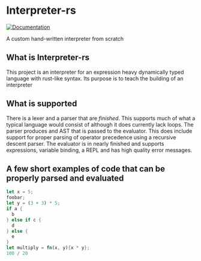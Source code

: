 
# Interpreter-rs

[![Documentation](https://docs.rs/dacx0501/badge.svg)](https://docs.rs/dacx0501)

A custom hand-written interpreter from scratch

## What is Interpreter-rs

This project is an interpreter for an expression heavy dynamically typed language with rust-like syntax. Its purpose is to teach the building of an interpreter

## What is supported

There is a lexer and a parser that are _finished_. This supports much of what a typical language would consist of although it does currently lack loops. The parser produces and AST that is passed to the evaluator. This does include support for proper parsing of operator precedence using a recursive descent parser. The evaluator is in nearly finished and supports expressions, variable binding, a REPL and has high quality error messages.

## A few short examples of code that can be properly parsed and evaluated

```rust
let x = 5;
foobar;
let y = (3 + 3) * 5;
if a {
  b
} else if c {
  d
} else {
  e
}
let multiply = fn(x, y){x * y};
100 / 20
```
